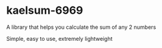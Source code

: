 # kaelsum-6969
A library that helps you calculate the sum of any 2 numbers

Simple, easy to use, extremely lightweight
